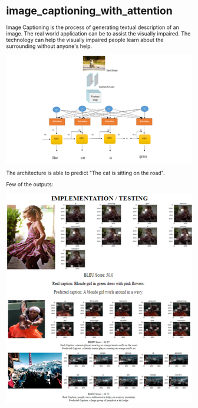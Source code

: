 # image_captioning_with_attention
  Image Captioning is the process of generating textual description of an image. The real world application can be to assist the visually impaired. The technology can help the visually impaired people learn about the surrounding without anyone's help.
  
  ![Screenshot](architecture.png)
  
  The architecture is able to predict "The cat is sitting on the road".
  
  Few of the outputs:
  
  ![Screenshot](output12.png)
  ![Screenshot](output13.png)
